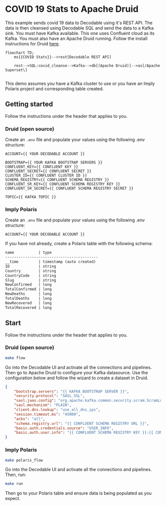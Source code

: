# COVID 19 Stats to Apache Druid

This example sends covid 19 data to Decodable using it's REST API. The data is then cleansed using Decodable SQL and send the data to a Kafka sink. You must have Kafka available. This one uses Confluent cloud as its Kafka. You must also have an Apache Druid running. Follow the install instructions for Druid [here](https://druid.apache.org/docs/latest/tutorials/index.html).

```mermaid
flowchart TD;
    ms{{COVID Stats}}-->rest[Decodable REST API]

    rest-->SQL:covid_cleanse-->Kafka-->db[(Apache Druid)]-->as[/Apache Superset\]


```

This demo assumes you have a Kafka cluster to use or you have an Imply Polaris project and corresponding table created.

## Getting started
Follow the instructions under the header that applies to you.

### Druid (open source)

Create an `.env` file and populate your values using the following .env structure:

```
ACCOUNT={{ YOUR DECODABLE ACCOUNT }}

BOOTSTRAP={{ YOUR KAFKA BOOTSTRAP SERVERS }}
CONFLUENT_KEY={{ CONFLUENT KEY }}
CONFLUENT_SECRET={{ CONFLUENT SECRET }}
CLUSTER_ID={{ CONFLUENT CLUSTER ID }}
SCHEMA_REGISTRY={{ CONFLUENT SCHEMA REGISTRY }}
CONFLUENT_SR_KEY={{ CONFLUENT SCHEMA REGISTRY KEY }}
CONFLUENT_SR_SECRET={{ CONFLUENT SCHEMA REGISTRY SECRET }}

TOPIC={{ KAFKA TOPIC }}
```

### Imply Polaris

Create an `.env` file and populate your values using the following .env structure:
```
ACCOUNT={{ YOUR DECODABLE ACCOUNT }}
```

If you have not already, create a Polaris table with the following schema:
```markdown
name           | type
------------------------------------------
__time         | timestamp (auto created)
ID             | string
Country        | string
CountryCode    | string
Slug           | string
NewConfirmed   | long
TotalConfirmed | long
NewDeaths      | long
TotalDeaths    | long
NewRecovered   | long
TotalRecovered | long
```

## Start

Follow the instructions under the header that applies to you.

### Druid (open source)

```bash
make flow
```

Go into the Decodable UI and activate all the connections and pipelines. Then go to Apache Druid to configure your Kafka datasource. Use the configuration below and follow the wizard to create a dataset in Druid.

```json
{
	"bootstrap.servers": "{{ KAFKA BOOTSTRAP SERVER }}",
	"security.protocol": "SASL_SSL",
	"sasl.jaas.config": "org.apache.kafka.common.security.scram.ScramLoginModule required username=\"{{ CONFLUENT KEY }}\" password=\"{{ CONFLUENT SECRET }}\";",
	"sasl.mechanism": "PLAIN",
	"client.dns.lookup": "use_all_dns_ips",
	"session.timeout.ms": "45000",
	"acks": "all",
	"schema.registry.url": "{{ CONFLUENT SCHEMA REGISTRY URL }}",
	"basic.auth.credentials.source": "USER_INFO",
	"basic.auth.user.info": "{{ CONFLUENT SCHEMA REGISTRY KEY }}:{{ CONFLUENT SCHEMA REGISTRY SECRET }}"
}
```

### Imply Polaris

```bash
make polaris_flow
```

Go into the Decodable UI and activate all the connections and pipelines. Then, run:

```bash
make run
```

Then go to your Polaris table and ensure data is being populated as you expect.
